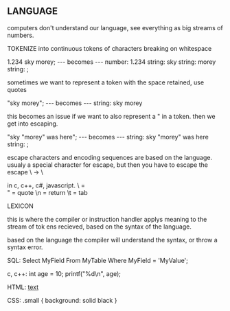 ## LANGUAGE ##

computers don't understand our language, see everything as big streams of numbers.

TOKENIZE
into continuous tokens of characters breaking on whitespace

1.234 sky morey;
--- becomes ---
number: 1.234
string: sky
string: morey
string: ;

sometimes we want to represent a token with the space retained, use quotes

"sky morey";
--- becomes ---
string: sky morey

this becomes an issue if we want to also represent a " in a token. then we get into escaping.

"sky \"morey\" was here";
--- becomes ---
string: sky "morey" was here
string: ;

escape characters and encoding sequences are based on the language. usualy a special character for escape, but then you have to escape the escape \ -> \\

in c, c++, c#, javascript.
\\ = \
\" = quote
\n = return
\t = tab



LEXICON

this is where the compiler or instruction handler applys meaning to the stream of tok ens recieved, based on the syntax of the language.

based on the language the compiler will understand the syntax, or throw a syntax error.

SQL:
Select MyField
From MyTable
Where MyField = 'MyValue';

c, c++:
int age = 10;
printf("%d\n", age);

HTML:
<a href="value">text</a>

CSS:
.small { background: solid black }
